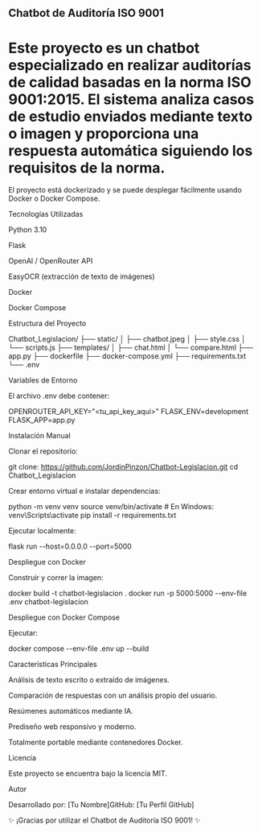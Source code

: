 ## Chatbot de Auditoría ISO 9001

# Este proyecto es un chatbot especializado en realizar auditorías de calidad basadas en la norma ISO 9001:2015. El sistema analiza casos de estudio enviados mediante texto o imagen y proporciona una respuesta automática siguiendo los requisitos de la norma.

El proyecto está dockerizado y se puede desplegar fácilmente usando Docker o Docker Compose.

Tecnologías Utilizadas

Python 3.10

Flask

OpenAI / OpenRouter API

EasyOCR (extracción de texto de imágenes)

Docker

Docker Compose

Estructura del Proyecto

Chatbot_Legislacion/
├── static/
│   ├── chatbot.jpeg
│   ├── style.css
│   └── scripts.js
├── templates/
│   ├── chat.html
│   └── compare.html
├── app.py
├── dockerfile
├── docker-compose.yml
├── requirements.txt
└── .env

Variables de Entorno

El archivo .env debe contener:

OPENROUTER_API_KEY="<tu_api_key_aqui>"
FLASK_ENV=development
FLASK_APP=app.py

Instalación Manual

Clonar el repositorio:

git clone: https://github.com/JordinPinzon/Chatbot-Legislacion.git
cd Chatbot_Legislacion

Crear entorno virtual e instalar dependencias:

python -m venv venv
source venv/bin/activate  # En Windows: venv\Scripts\activate
pip install -r requirements.txt

Ejecutar localmente:

flask run --host=0.0.0.0 --port=5000

Despliegue con Docker

Construir y correr la imagen:

docker build -t chatbot-legislacion .
docker run -p 5000:5000 --env-file .env chatbot-legislacion

Despliegue con Docker Compose

Ejecutar:

docker compose --env-file .env up --build

Características Principales

Análisis de texto escrito o extraído de imágenes.

Comparación de respuestas con un análisis propio del usuario.

Resúmenes automáticos mediante IA.

Prediseño web responsivo y moderno.

Totalmente portable mediante contenedores Docker.

Licencia

Este proyecto se encuentra bajo la licencia MIT.

Autor

Desarrollado por: [Tu Nombre]GitHub: [Tu Perfil GitHub]

✨ ¡Gracias por utilizar el Chatbot de Auditoría ISO 9001! ✨
